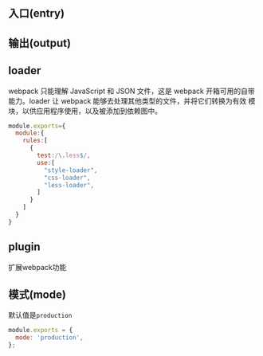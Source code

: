 ## 入口(entry)
## 输出(output)
## loader
webpack 只能理解 JavaScript 和 JSON 文件，这是 webpack 开箱可用的自带能力。loader 让 webpack 能够去处理其他类型的文件，并将它们转换为有效 模块，以供应用程序使用，以及被添加到依赖图中。
```javascript
module.exports={
  module:{
    rules:[
      {
        test:/\.less$/,
        use:[
          "style-loader",
          "css-loader",
          "less-loader",
        ]
      }
    ]
  }
}
```
## plugin
扩展webpack功能
## 模式(mode)
默认值是`production`
```javascript
module.exports = {
  mode: 'production',
};
```
